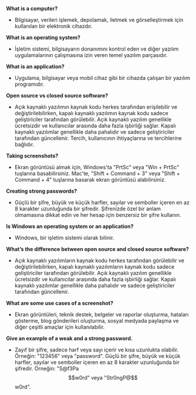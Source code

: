 **What is a computer?**

*   Bilgisayar, verileri işlemek, depolamak, iletmek ve görselleştirmek için kullanılan bir elektronik cihazdır.

**What is an operating system?**

*   İşletim sistemi, bilgisayarın donanımını kontrol eden ve diğer yazılım uygulamalarının çalışmasına izin veren temel yazılım parçasıdır.

**What is an application?**

*   Uygulama, bilgisayar veya mobil cihaz gibi bir cihazda çalışan bir yazılım programıdır.

**Open source vs closed source software?**

*   Açık kaynaklı yazılımın kaynak kodu herkes tarafından erişilebilir ve değiştirilebilirken, kapalı kaynaklı yazılımın kaynak kodu sadece geliştiriciler tarafından görülebilir. Açık kaynaklı yazılım genellikle ücretsizdir ve kullanıcılar arasında daha fazla işbirliği sağlar. Kapalı kaynaklı yazılımlar genellikle daha pahalıdır ve sadece geliştiriciler tarafından güncellenir. Tercih, kullanıcının ihtiyaçlarına ve tercihlerine bağlıdır.

**Taking screenshots?**

*   Ekran görüntüsü almak için, Windows'ta "PrtSc" veya "Win + PrtSc" tuşlarına basabilirsiniz. Mac'te, "Shift + Command + 3" veya "Shift + Command + 4" tuşlarına basarak ekran görüntüsü alabilirsiniz.

**Creating strong passwords?**

*   Güçlü bir şifre, büyük ve küçük harfler, sayılar ve semboller içeren en az 8 karakter uzunluğunda bir şifredir. Şifrenizde özel bir anlam olmamasına dikkat edin ve her hesap için benzersiz bir şifre kullanın.

**Is Windows an operating system or an application?**

*   Windows, bir işletim sistemi olarak bilinir.

**What’s the difference between open source and closed source software?**

*   Açık kaynaklı yazılımların kaynak kodu herkes tarafından görülebilir ve değiştirilebilirken, kapalı kaynaklı yazılımların kaynak kodu sadece geliştiriciler tarafından görülebilir. Açık kaynaklı yazılım genellikle ücretsizdir ve kullanıcılar arasında daha fazla işbirliği sağlar. Kapalı kaynaklı yazılımlar genellikle daha pahalıdır ve sadece geliştiriciler tarafından güncellenir.
    
**What are some use cases of a screenshot?**

*   Ekran görüntüleri, teknik destek, belgeler ve raporlar oluşturma, hataları gösterme, blog gönderileri oluşturma, sosyal medyada paylaşma ve diğer çeşitli amaçlar için kullanılabilir.
    
**Give an example of a weak and a strong password.**

*   Zayıf bir şifre, sadece harf veya sayı içerir ve kısa uzunlukta olabilir. Örneğin: "123456" veya "password". Güçlü bir şifre, büyük ve küçük harfler, sayılar ve semboller içeren en az 8 karakter uzunluğunda bir şifredir. Örneğin: "S@f3Pa$$w0rd" veya "Str0ngP@$$w0rd".